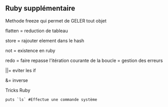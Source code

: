 ## Ruby supplémentaire ##

Methode freeze qui permet de GELER tout objet

flatten = reduction de tableau

store = rajouter element dans le hash

not = existence en ruby 

redo = faire repasse l'itération courante de la boucle = gestion des erreurs

||= eviter les if

&= inverse


Tricks Ruby 

```
puts `ls` #Effectue une commande système
```

